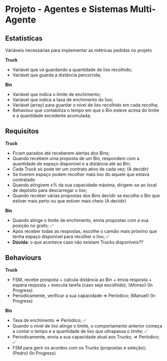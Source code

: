 # Projeto - Agentes e Sistemas Multi-Agente 

## Estatísticas
Variáveis necessárias para implementar as métricas pedidas no projeto

**Truck**

 - Variável que vá guardando a quantidade de lixo recolhido;
 - Variável que guarda a distância percorrida;

**Bin**

 - Variável que indica o limite de enchimento;
 - Variável que indica a taxa de enchimento do lixo;
 - Variável (array) para guardar o nível de lixo recolhido em cada recolha;
 - Behaviour que contabiliza o tempo em que o Bin esteve acima do limite e a quantidade excedente acumulada;

## Requisitos

**Truck**

 - Ficam parados até receberem alertas dos Bins;
 - Quando recebem uma proposta de um Bin, respondem com a quantidade de espaço disponível e a distância até ao Bin;
 - Cada Truck só pode ter um contrato ativo de cada vez; (A decidir)
 - Se tiverem espaço podem recolher mais lixo do aquele que estava contratado
 - Quando atingirem x% da sua capacidade máxima, dirigem-se ao local de depósito para descarregar o lixo;
 - Quando receber várias propostas dos Bins decidir se escolhe o Bin que estiver mais perto ou que estiver mais cheio (A decidir)

**Bin**

 - Quando atinge o limite de enchimento, envia propostas com a sua posição no grafo; ✅
 - Após receber todas as respostas, escolhe o camião mais próximo que tenha espaço disponível para recolher o lixo; ✅
- **Dúvida**: o que acontece caso não existam Trucks disponiveis??

## Behaviours

**Truck**

 - FSM, recebe prospota + calcula distância ao Bin + envia resposta + espera resposta + executa tarefa (caso seja escolhido); (Afonso) (In Progress)
 - Periodicamente, verificar a sua capacidade => Periódico; (Manuel) (In Progress)

**Bin**

- Taxa de enchimento => Periódico; ✅
- Quando o nível de lixo atinge o limite, o comportamento anterior começa a contar o tempo e a quantidade de lixo que ultrapassa o limite; ✅
- Periodicamente, envia a sua capacidade atual aos Trucks; => Periódico; ✅
- FSM para gerir os acordos com os Trucks (propostas e seleção); (Pedro) (In Progress)